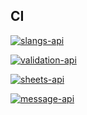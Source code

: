 ## CI

[![slangs-api](https://github.com/shikharvashistha/atlan/actions/workflows/slangs-api.yml/badge.svg?branch=master)](https://github.com/shikharvashistha/atlan/actions/workflows/slangs-api.yml)

[![validation-api](https://github.com/shikharvashistha/atlan/actions/workflows/validation-api.yml/badge.svg?branch=master)](https://github.com/shikharvashistha/atlan/actions/workflows/validation-api.yml)

[![sheets-api](https://github.com/shikharvashistha/atlan/actions/workflows/sheets-api.yml/badge.svg?branch=master)](https://github.com/shikharvashistha/atlan/actions/workflows/sheets-api.yml)

[![message-api](https://github.com/shikharvashistha/atlan/actions/workflows/message-api.yml/badge.svg?branch=master)](https://github.com/shikharvashistha/atlan/actions/workflows/message-api.yml)
